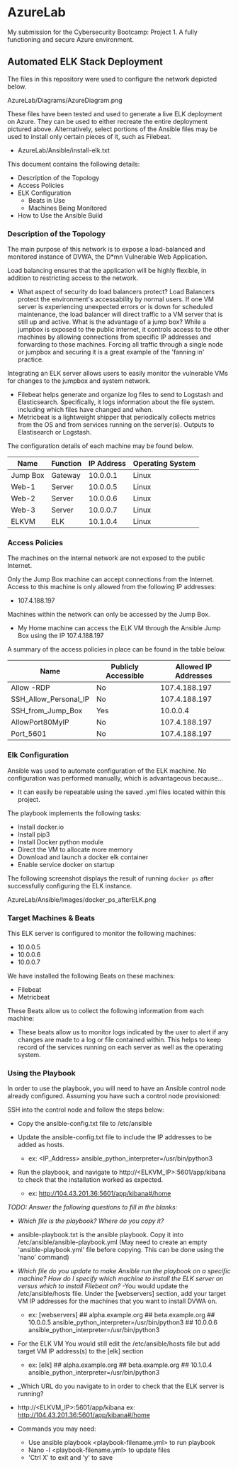 # AzureLab
My submission for the Cybersecurity Bootcamp: Project 1. A fully functioning and secure Azure environment.
## Automated ELK Stack Deployment

The files in this repository were used to configure the network depicted below.

AzureLab/Diagrams/AzureDiagram.png

These files have been tested and used to generate a live ELK deployment on Azure. They can be used to either recreate the entire deployment pictured above. Alternatively, select portions of the Ansible files may be used to install only certain pieces of it, such as Filebeat.

  - AzureLab/Ansible/install-elk.txt

This document contains the following details:
- Description of the Topology
- Access Policies
- ELK Configuration
  - Beats in Use
  - Machines Being Monitored
- How to Use the Ansible Build


### Description of the Topology

The main purpose of this network is to expose a load-balanced and monitored instance of DVWA, the D*mn Vulnerable Web Application.

Load balancing ensures that the application will be highly flexible, in addition to restricting access to the network.
- What aspect of security do load balancers protect? Load Balancers protect the environment's accessability by normal users. If one VM server is experiencing unexpected errors or is down for scheduled maintenance, the load balancer will direct traffic to a VM server that is still up and active. What is the advantage of a jump box? While a jumpbox is exposed to the public internet, it controls access to the other machines by allowing connections from specific IP addresses and forwarding to those machines. Forcing all traffic through a single node or jumpbox and securing it is a great example of the 'fanning in' practice.

Integrating an ELK server allows users to easily monitor the vulnerable VMs for changes to the jumpbox and system network.
- Filebeat helps generate and organize log files to send to Logstash and Elasticsearch. Specifically, it logs information about the file system. including which files have changed and when.
- Metricbeat is a lightweight shipper that periodically collects metrics from the OS and from services running on the server(s). Outputs to Elastisearch or Logstash.

The configuration details of each machine may be found below.

| Name     | Function | IP Address | Operating System |
|----------|----------|------------|------------------|
| Jump Box | Gateway  | 10.0.0.1   | Linux            |
| Web-1    | Server   | 10.0.0.5   | Linux            |
| Web-2    | Server   | 10.0.0.6   | Linux            |
| Web-3    | Server   | 10.0.0.7   | Linux            |
| ELKVM    | ELK      | 10.1.0.4   | Linux            |

### Access Policies

The machines on the internal network are not exposed to the public Internet. 

Only the Jump Box machine can accept connections from the Internet. Access to this machine is only allowed from the following IP addresses:
- 107.4.188.197

Machines within the network can only be accessed by the Jump Box.
- My Home machine can access the ELK VM through the Ansible Jump Box using the IP 107.4.188.197

A summary of the access policies in place can be found in the table below.

| Name                 | Publicly Accessible | Allowed IP Addresses |
|----------------------|---------------------|----------------------|
| Allow -RDP           | No                  | 107.4.188.197        |
| SSH_Allow_Personal_IP| No                  | 107.4.188.197        |
| SSH_from_Jump_Box    | Yes                 | 10.0.0.4             |
| AllowPort80MyIP      | No                  | 107.4.188.197        |
| Port_5601            | No                  | 107.4.188.197        |

### Elk Configuration

Ansible was used to automate configuration of the ELK machine. No configuration was performed manually, which is advantageous because...
- It can easily be repeatable using the saved .yml files located within this project.

The playbook implements the following tasks:
- Install docker.io
- Install pip3
- Install Docker python module
- Direct the VM to allocate more memory
- Download and launch a docker elk container
- Enable service docker on startup

The following screenshot displays the result of running `docker ps` after successfully configuring the ELK instance.

AzureLab/Ansible/Images/docker_ps_afterELK.png

### Target Machines & Beats
This ELK server is configured to monitor the following machines:
- 10.0.0.5
- 10.0.0.6
- 10.0.0.7

We have installed the following Beats on these machines:
- Filebeat
- Metricbeat

These Beats allow us to collect the following information from each machine:
- These beats allow us to monitor logs indicated by the user to alert if any changes are made to a log or file contained within. This helps to keep record of the services running on each server as well as the operating system.

### Using the Playbook
In order to use the playbook, you will need to have an Ansible control node already configured. Assuming you have such a control node provisioned: 

SSH into the control node and follow the steps below:
- Copy the ansible-config.txt file to /etc/ansible
- Update the ansible-config.txt file to include the IP addresses to be added as hosts.
	- ex: <IP_Address> ansible_python_interpreter=/usr/bin/python3

- Run the playbook, and navigate to http://<ELKVM_IP>:5601/app/kibana to check that the installation worked as expected.
	- ex: http://104.43.201.36:5601/app/kibana#/home

_TODO: Answer the following questions to fill in the blanks:_
- _Which file is the playbook? Where do you copy it?_
- ansible-playbook.txt is the ansible playbook. Copy it into /etc/ansible/ansible-playbook.yml (May need to create an empty 'ansible-playbook.yml' file before copying. This can be done using the 'nano' command)

- _Which file do you update to make Ansible run the playbook on a specific machine? How do I specify which machine to install the ELK server on versus which to install Filebeat on?_
-You would update the /etc/ansible/hosts file. Under the [webservers] section, add your target VM IP addresses for the machines that you want to install DVWA on.
	- ex:  [webservers]
 	       ## alpha.example.org
 	       ## beta.example.org
  	       ## 10.0.0.5 ansible_python_interpreter=/usr/bin/python3
  	       ## 10.0.0.6 ansible_python_interpreter=/usr/bin/python3
- For the ELK VM You would still edit the /etc/ansible/hosts file but add target VM IP address(s) to the [elk] section 
	- ex: [elk]
	      ## alpha.example.org
 	      ## beta.example.org
  	      ## 10.1.0.4 ansible_python_interpreter=/usr/bin/python3

- _Which URL do you navigate to in order to check that the ELK server is running?
- http://<ELKVM_IP>:5601/app/kibana
	ex: http://104.43.201.36:5601/app/kibana#/home

- Commands you may need:
	- Use ansible playbook <playbook-filename.yml> to run playbook
	- Nano -l <playbook-filename.yml> to update files
	- 'Ctrl X' to exit and 'y' to save
